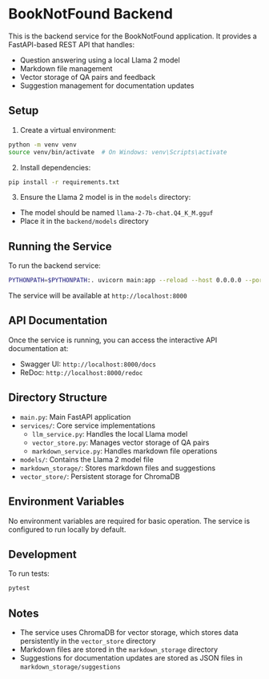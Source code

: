 # BookNotFound Backend

This is the backend service for the BookNotFound application. It provides a FastAPI-based REST API that handles:
- Question answering using a local Llama 2 model
- Markdown file management
- Vector storage of QA pairs and feedback
- Suggestion management for documentation updates

## Setup

1. Create a virtual environment:
```bash
python -m venv venv
source venv/bin/activate  # On Windows: venv\Scripts\activate
```

2. Install dependencies:
```bash
pip install -r requirements.txt
```

3. Ensure the Llama 2 model is in the `models` directory:
- The model should be named `llama-2-7b-chat.Q4_K_M.gguf`
- Place it in the `backend/models` directory

## Running the Service

To run the backend service:

```bash
PYTHONPATH=$PYTHONPATH:. uvicorn main:app --reload --host 0.0.0.0 --port 8000
```

The service will be available at `http://localhost:8000`

## API Documentation

Once the service is running, you can access the interactive API documentation at:
- Swagger UI: `http://localhost:8000/docs`
- ReDoc: `http://localhost:8000/redoc`

## Directory Structure

- `main.py`: Main FastAPI application
- `services/`: Core service implementations
  - `llm_service.py`: Handles the local Llama model
  - `vector_store.py`: Manages vector storage of QA pairs
  - `markdown_service.py`: Handles markdown file operations
- `models/`: Contains the Llama 2 model file
- `markdown_storage/`: Stores markdown files and suggestions
- `vector_store/`: Persistent storage for ChromaDB

## Environment Variables

No environment variables are required for basic operation. The service is configured to run locally by default.

## Development

To run tests:
```bash
pytest
```

## Notes

- The service uses ChromaDB for vector storage, which stores data persistently in the `vector_store` directory
- Markdown files are stored in the `markdown_storage` directory
- Suggestions for documentation updates are stored as JSON files in `markdown_storage/suggestions` 